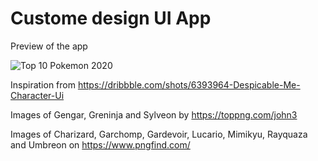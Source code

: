 # Custome design UI App

Preview of the app

![Top 10 Pokemon 2020](https://user-images.githubusercontent.com/19952341/108802159-9cef3080-7565-11eb-8874-e254f277b8a9.gif)






Inspiration from https://dribbble.com/shots/6393964-Despicable-Me-Character-Ui

Images of Gengar, Greninja and Sylveon by https://toppng.com/john3

Images of Charizard, Garchomp, Gardevoir, Lucario, Mimikyu, Rayquaza and Umbreon on https://www.pngfind.com/
